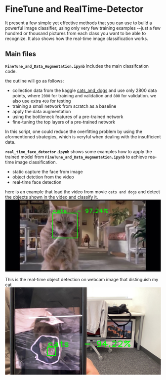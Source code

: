 # FineTune and RealTime-Detector

It present a few simple yet effective methods that you can use to build a powerful image classifier, using only very few training examples --just a few hundred or thousand pictures from each class you want to be able to recognize. It also shows how the real-time image classification works.

## Main files

**`FineTune_and_Data_Augmentation.ipynb`** includes the main classifcation code. 

the outline will go as follows:
- collection data from the kaggle [cats_and_dogs](https://www.kaggle.com/c/dogs-vs-cats/data) and use only 2800 data points, where `2000` for training and validation and `800` for validation. we also use extra `400` for testing
- training a small network from scratch as a baseline
- apply the data augmentation
- using the bottleneck features of a pre-trained network
- fine-tuning the top layers of a pre-trained network

In this script, one could reduce the overfitting problem by using the aformentioned strategies, which is veryful when dealing with the insufficient data.

**`real_time_face_detector.ipynb`** shows some examples how to apply the trained model from **`FineTune_and_Data_Augmentation.ipynb`** to achieve rea-time image classification. 
- static capture the face from image
- object detction from the video
- real-time face detection

here is an example that load the video from movie `cats and dogs` and detect the objects shown in the video and classify it.
<img src='./example_imgs/video_record_example.jpg'>

This is the real-time object detection on webcam image that distinguish my cat
<img src='./example_imgs/real_time_record_example.jpg'>




